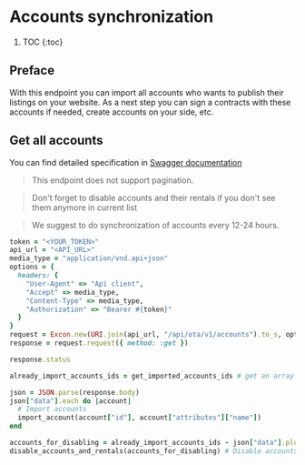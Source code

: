 # Accounts synchronization

1. TOC
{:toc}

## Preface

With this endpoint you can import all accounts who wants to publish their listings on your website. As a next step you can sign a contracts with these accounts if needed, create accounts on your side, etc.

## Get all accounts

You can find detailed specification in [Swagger documentation](https://demo.platforms.bookingsync.com/api-docs/index.html)

> This endpoint does not support pagination.

> Don't forget to disable accounts and their rentals if you don't see them anymore in current list

> We suggest to do synchronization of accounts every 12-24 hours.

~~~ruby
token = "<YOUR_TOKEN>"
api_url = "<API_URL>"
media_type = "application/vnd.api+json"
options = {
  headers: {
    "User-Agent" => "Api client",
    "Accept" => media_type,
    "Content-Type" => media_type,
    "Authorization" => "Bearer #{token}"
  }
}
request = Excon.new(URI.join(api_url, "/api/ota/v1/accounts").to_s, options)
response = request.request({ method: :get })

response.status

already_import_accounts_ids = get_imported_accounts_ids # get an array of already imported accounts, Ex result: [1,2,3]

json = JSON.parse(response.body)
json["data"].each do |account|
  # Import accounts
  import_account(account["id"], account["attributes"]["name"])
end

accounts_for_disabling = already_import_accounts_ids - json["data"].pluck("id")
disable_accounts_and_rentals(accounts_for_disabling) # Disable accounts
~~~
